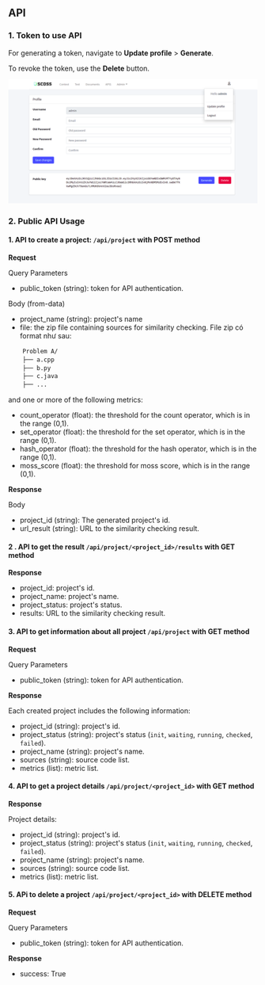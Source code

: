 ## API

### 1. Token to use API
For generating a token, navigate to **Update profile** > **Generate**.

To revoke the token, use the **Delete** button.

![create token](https://github.com/BK-SCOSS/scoss_webapp/blob/master/docs/create_token.png)

### 2. Public API Usage
#### 1. API to create a project: `/api/project` with POST method
**Request**

Query Parameters

* public_token (string): token for API authentication.

Body (from-data)

* project_name (string): project's name
* file: the zip file containing sources for similarity checking.
File zip có format như sau:
```sh
    Problem A/
    ├── a.cpp
    ├── b.py
    ├── c.java
    ├── ...

``` 
  and one or more of the following metrics:
* count_operator (float): the threshold for the count operator, which is in the range (0,1).
* set_operator (float): the threshold for the set operator, which is in the range (0,1).
* hash_operator (float): the threshold for the hash operator, which is in the range (0,1).
* moss_score (float): the threshold for moss score, which is in the range (0,1).


**Response**

Body

* project_id (string): The generated project's id.
* url_result (string): URL to the similarity checking result.

#### 2 . API to get the result `/api/project/<project_id>/results` with GET method  

**Response**

* project_id: project's id.
* project_name: project's name.
* project_status: project's status.
* results: URL to the similarity checking result.

#### 3. API to get information about all project `/api/project` with GET method 
**Request**

Query Parameters

* public_token (string): token for API authentication.

**Response**

Each created project includes the following information:

* project_id (string): project's id.
* project_status (string): project's status (`init`, `waiting`, `running`, `checked`, `failed`).
* project_name (string): project's name.
* sources (string): source code list.
* metrics (list): metric list.

#### 4. API to get a project details `/api/project/<project_id>` with GET method  
**Response**

Project details:

* project_id (string): project's id.
* project_status (string): project's status (`init`, `waiting`, `running`, `checked`, `failed`).
* project_name (string): project's name.
* sources (string): source code list.
* metrics (list): metric list.

#### 5. APi to delete a project `/api/project/<project_id>` with DELETE method   
**Request**

Query Parameters

* public_token (string): token for API authentication.

**Response**

* success: True
